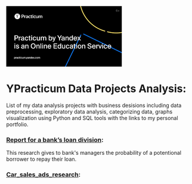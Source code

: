 <img src='.\images\1.png'>

#  YPracticum Data Projects Analysis:

List of my data analysis projects with business desisions including data preprocessing, exploratory data analysis, categorizing data, graphs visualization using Python and SQL tools with the links to my personal portfolio.

###  [Report for a bank’s loan division](https://github.com/BorisAks/Practicum/tree/main/Bank's_loan_division_project/credit_score.ipynb):

This research gives to bank's managers the probability of a potentional borrower to repay their loan.

###  [Car_sales_ads_research](https://github.com/BorisAks/Practicum/tree/main/Car_sales_ads_research/car_sales_ads_research.ipynb):

